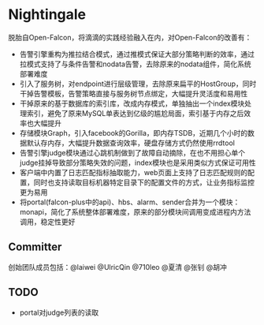 # Nightingale

脱胎自Open-Falcon，将滴滴的实践经验融入在内，对Open-Falcon的改善有：

- 告警引擎重构为推拉结合模式，通过推模式保证大部分策略判断的效率，通过拉模式支持了与条件告警和nodata告警，去除原来的nodata组件，简化系统部署难度
- 引入了服务树，对endpoint进行层级管理，去除原来扁平的HostGroup，同时干掉告警模板，告警策略直接与服务树节点绑定，大幅提升灵活度和易用性
- 干掉原来的基于数据库的索引库，改成内存模式，单独抽出一个index模块处理索引，避免了原来MySQL单表达到亿级的尴尬局面，索引基于内存之后效率也大幅提升
- 存储模块Graph，引入facebook的Gorilla，即内存TSDB，近期几个小时的数据默认存内存，大幅提升数据查询效率，硬盘存储方式仍然使用rrdtool
- 告警引擎judge模块通过心跳机制做到了故障自动摘除，在也不用担心单个judge挂掉导致部分策略失效的问题，index模块也是采用类似方式保证可用性
- 客户端中内置了日志匹配指标抽取能力，web页面上支持了日志匹配规则的配置，同时也支持读取目标机器特定目录下的配置文件的方式，让业务指标监控更为易用
- 将portal(falcon-plus中的api)、hbs、alarm、sender合并为一个模块：monapi，简化了系统整体部署难度，原来的部分模块间调用变成进程内方法调用，稳定性更好

## Committer

创始团队成员包括：@laiwei @UlricQin @710leo @夏清 @张钊 @胡冲

## TODO

- portal对judge列表的读取